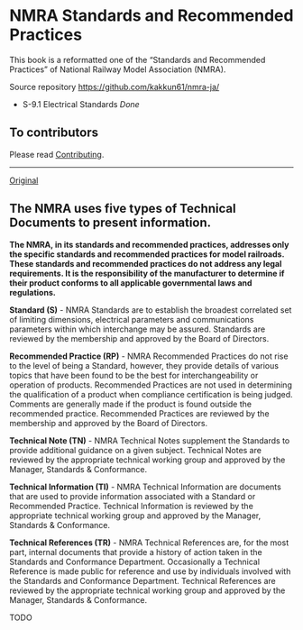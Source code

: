 # NMRA Standards and Recommended Practices

This book is a reformatted one of the “Standards and Recommended Practices” of National Railway Model Association (NMRA).

Source repository <https://github.com/kakkun61/nmra-ja/>

- S-9.1 Electrical Standards *Done*

## To contributors

Please read [Contributing](CONTRIBUTING.md).

----

[Original](https://www.nmra.org/index-nmra-standards-and-recommended-practices)

## The NMRA uses five types of Technical Documents to present information.

**The NMRA, in its standards and recommended practices, addresses only the specific standards and recommended practices for model railroads. These standards and recommended practices do not address any legal requirements. It is the responsibility of the manufacturer to determine if their product conforms to all applicable governmental laws and regulations.**

**Standard (S)** - NMRA Standards are to establish the broadest correlated set of limiting dimensions, electrical parameters and communications parameters within which interchange may be assured. Standards are reviewed by the membership and approved by the Board of Directors.

**Recommended Practice (RP)** - NMRA Recommended Practices do not rise to the level of being a Standard, however, they provide details of various topics that have been found to be the best for interchangeability or operation of products. Recommended Practices are not used in determining the qualification of a product when compliance certification is being judged. Comments are generally made if the product is found outside the recommended practice. Recommended Practices are reviewed by the membership and approved by the Board of Directors.

**Technical Note (TN)** - NMRA Technical Notes supplement the Standards to provide additional guidance on a given subject. Technical Notes are reviewed by the appropriate technical working group and approved by the Manager, Standards & Conformance.

**Technical Information (TI)** - NMRA Technical Information are documents that are used to provide information associated with a Standard or Recommended Practice. Technical Information is reviewed by the appropriate technical working group and approved by the Manager, Standards & Conformance.

**Technical References (TR)** - NMRA Technical References are, for the most part, internal documents that provide a history of action taken in the Standards and Conformance Department. Occasionally a Technical Reference is made public for reference and use by individuals involved with the Standards and Conformance Department. Technical References are reviewed by the appropriate technical working group and approved by the Manager, Standards & Conformance.

TODO
